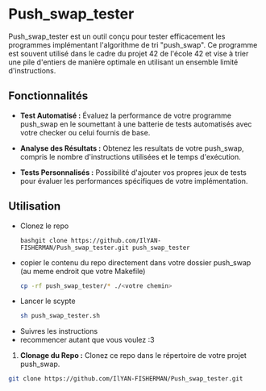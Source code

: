 # Push_swap_tester

Push_swap_tester est un outil conçu pour tester efficacement les programmes implémentant l'algorithme de tri "push_swap". Ce programme est souvent utilisé dans le cadre du projet 42 de l'école 42 et vise à trier une pile d'entiers de manière optimale en utilisant un ensemble limité d'instructions.

## Fonctionnalités

- **Test Automatisé :** Évaluez la performance de votre programme push_swap en le soumettant à une batterie de tests automatisés avec votre checker ou celui fournis de base.
  
- **Analyse des Résultats :** Obtenez les resultats de votre push_swap, compris le nombre d'instructions utilisées et le temps d'exécution.

- **Tests Personnalisés :** Possibilité d'ajouter vos propres jeux de tests pour évaluer les performances spécifiques de votre implémentation.

## Utilisation
- Clonez le repo
  ```
  bashgit clone https://github.com/IlYAN-FISHERMAN/Push_swap_tester.git push_swap_tester
- copier le contenu du repo directement dans votre dossier push_swap (au meme endroit que votre Makefile)
  ```bash
  cp -rf push_swap_tester/* ./<votre chemin>
- Lancer le scypte
  ```bash
  sh push_swap_tester.sh
- Suivres les instructions
- recommencer autant que vous voulez :3

1. **Clonage du Repo :** Clonez ce repo dans le répertoire de votre projet push_swap.

```bash
git clone https://github.com/IlYAN-FISHERMAN/Push_swap_tester.git
